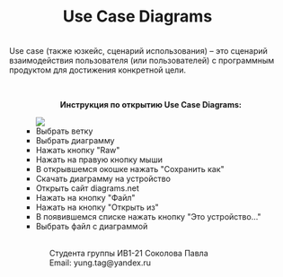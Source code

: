 <h1 align="center"> Use Case Diagrams  </h1> 
<ul> <br>
 Use case (также юзкейс, сценарий использования) – это сценарий взаимодействия пользователя (или пользователей) с программным продуктом для достижения конкретной цели. 
  <ul> <br>
  <p align="center"><b>Инструкция по открытию Use Case Diagrams: </b></p>
  <ul>
   <img src="https://cdn-icons-png.flaticon.com/512/4547/4547312.png">
  <li> Выбрать ветку </li>
  <li> Выбрать диаграмму </li>
  <li> Нажать кнопку "Raw" </li>
  <li> Нажать на правую кнопку мыши </li>
  <li> В открывшемся окошке нажать "Сохранить как" </li>
  <li> Скачать диаграмму на устройство </li>
  <li> Открыть сайт diagrams.net </li>
  <li> Нажать на кнопку "Файл" </li>
  <li> Нажать на кнопку "Открыть из" </li>
  <li> В появившемся списке нажать кнопку "Это устройство..." </li>
  <li> Выбрать файл с диаграммой </li>
 <ul> <br>
   Студента группы ИВ1-21 Соколова Павла <br>
   Email: yung.tag@yandex.ru
